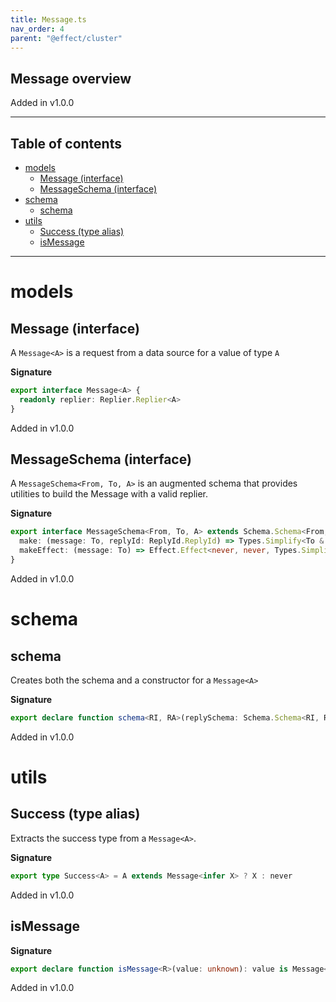 ```yaml
---
title: Message.ts
nav_order: 4
parent: "@effect/cluster"
---
```


## Message overview

Added in v1.0.0

---

<h2 class="text-delta">Table of contents</h2>

- [models](#models)
  - [Message (interface)](#message-interface)
  - [MessageSchema (interface)](#messageschema-interface)
- [schema](#schema)
  - [schema](#schema-1)
- [utils](#utils)
  - [Success (type alias)](#success-type-alias)
  - [isMessage](#ismessage)

---

# models

## Message (interface)

A `Message<A>` is a request from a data source for a value of type `A`

**Signature**

```ts
export interface Message<A> {
  readonly replier: Replier.Replier<A>
}
```

Added in v1.0.0

## MessageSchema (interface)

A `MessageSchema<From, To, A>` is an augmented schema that provides utilities to build the Message<A> with a valid replier.

**Signature**

```ts
export interface MessageSchema<From, To, A> extends Schema.Schema<From, Types.Simplify<To & Message<A>>> {
  make: (message: To, replyId: ReplyId.ReplyId) => Types.Simplify<To & Message<A>>
  makeEffect: (message: To) => Effect.Effect<never, never, Types.Simplify<To & Message<A>>>
}
```

Added in v1.0.0

# schema

## schema

Creates both the schema and a constructor for a `Message<A>`

**Signature**

```ts
export declare function schema<RI, RA>(replySchema: Schema.Schema<RI, RA>)
```

Added in v1.0.0

# utils

## Success (type alias)

Extracts the success type from a `Message<A>`.

**Signature**

```ts
export type Success<A> = A extends Message<infer X> ? X : never
```

Added in v1.0.0

## isMessage

**Signature**

```ts
export declare function isMessage<R>(value: unknown): value is Message<R>
```

Added in v1.0.0

